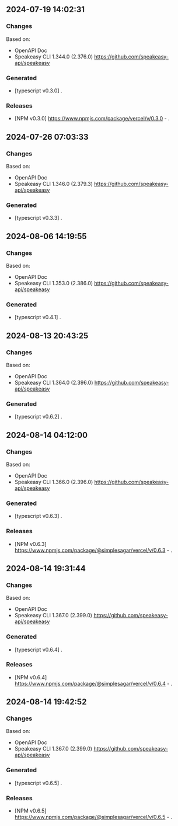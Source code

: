 

## 2024-07-19 14:02:31
### Changes
Based on:
- OpenAPI Doc  
- Speakeasy CLI 1.344.0 (2.376.0) https://github.com/speakeasy-api/speakeasy
### Generated
- [typescript v0.3.0] .
### Releases
- [NPM v0.3.0] https://www.npmjs.com/package/vercel/v/0.3.0 - .

## 2024-07-26 07:03:33
### Changes
Based on:
- OpenAPI Doc  
- Speakeasy CLI 1.346.0 (2.379.3) https://github.com/speakeasy-api/speakeasy
### Generated
- [typescript v0.3.3] .

## 2024-08-06 14:19:55
### Changes
Based on:
- OpenAPI Doc  
- Speakeasy CLI 1.353.0 (2.386.0) https://github.com/speakeasy-api/speakeasy
### Generated
- [typescript v0.4.1] .

## 2024-08-13 20:43:25
### Changes
Based on:
- OpenAPI Doc  
- Speakeasy CLI 1.364.0 (2.396.0) https://github.com/speakeasy-api/speakeasy
### Generated
- [typescript v0.6.2] .

## 2024-08-14 04:12:00
### Changes
Based on:
- OpenAPI Doc  
- Speakeasy CLI 1.366.0 (2.396.0) https://github.com/speakeasy-api/speakeasy
### Generated
- [typescript v0.6.3] .
### Releases
- [NPM v0.6.3] https://www.npmjs.com/package/@simplesagar/vercel/v/0.6.3 - .

## 2024-08-14 19:31:44
### Changes
Based on:
- OpenAPI Doc  
- Speakeasy CLI 1.367.0 (2.399.0) https://github.com/speakeasy-api/speakeasy
### Generated
- [typescript v0.6.4] .
### Releases
- [NPM v0.6.4] https://www.npmjs.com/package/@simplesagar/vercel/v/0.6.4 - .

## 2024-08-14 19:42:52
### Changes
Based on:
- OpenAPI Doc  
- Speakeasy CLI 1.367.0 (2.399.0) https://github.com/speakeasy-api/speakeasy
### Generated
- [typescript v0.6.5] .
### Releases
- [NPM v0.6.5] https://www.npmjs.com/package/@simplesagar/vercel/v/0.6.5 - .